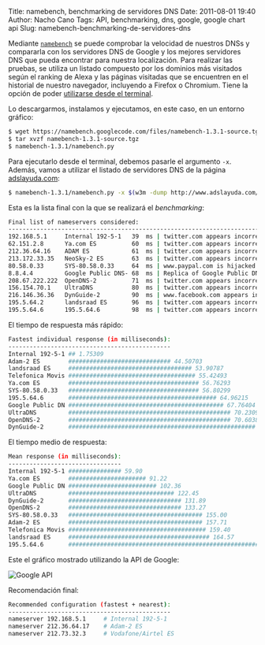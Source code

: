Title: namebench, benchmarking de servidores DNS
Date: 2011-08-01 19:40
Author: Nacho Cano
Tags: API, benchmarking, dns, google, google chart api
Slug: namebench-benchmarking-de-servidores-dns

Mediante [`namebench`][namebench] se puede comprobar la velocidad de nuestros
DNSs y compararla con los servidores DNS de Google y los mejores
servidores DNS que pueda encontrar para nuestra localización. Para
realizar las pruebas, se utiliza un listado compuesto por los dominios
más visitados según el ranking de Alexa y las páginas visitadas que se
encuentren en el historial de nuestro navegador, incluyendo a Firefox o
Chromium. Tiene la opción de poder [utilizarse desde el terminal][].

Lo descargarmos, instalamos y ejecutamos, en este caso, en un entorno
gráfico:

```bash
$ wget https://namebench.googlecode.com/files/namebench-1.3.1-source.tgz
$ tar xvzf namebench-1.3.1-source.tgz
$ namebench-1.3.1/namebench.py
```

Para ejecutarlo desde el terminal, debemos pasarle el argumento `-x`.
Además, vamos a utilizar el listado de servidores DNS de la página
[adslayuda.com][]:

```bash
$ namebench-1.3.1/namebench.py -x $(w3m -dump http://www.adslayuda.com/dns.html | grep -Eo '([0-9]{1,3}\.){3}[0-9]' | sort -t. -nk1 -nk2 -nk3 -nk4 | tr '\n' ' ')
```

Esta es la lista final con la que se realizará el _benchmarking_:

```bash
Final list of nameservers considered:
------------------------------------------------------------------------------
192.168.5.1     Internal 192-5-1   39  ms | twitter.com appears incorrect: 199.59.149.198, static.ak.fbcdn.net appears incorrect: 62.208.24.72
62.151.2.8      Ya.com ES          60  ms | twitter.com appears incorrect: 199.59.148.10, 199.59.149.198, 199.59.149.230, www.paypal.com is hijacked: 173.0.84.2, 173.0.84.34, 173.0.88.2, 173.0.88.34
212.36.64.16    ADAM ES            61  ms | twitter.com appears incorrect: 199.59.148.10, 199.59.149.198, 199.59.149.230, www.paypal.com is hijacked: 173.0.84.2, 173.0.84.34, 173.0.88.2, 173.0.88.34
213.172.33.35   NeoSky-2 ES        63  ms | twitter.com appears incorrect: 199.59.149.230, 199.59.149.198, 199.59.148.82, www.paypal.com is hijacked: 173.0.84.2, 173.0.84.34, 173.0.88.2, 173.0.88.34
80.58.0.33      SYS-80.58.0.33     64  ms | www.paypal.com is hijacked: 173.0.84.2, 173.0.84.34, 173.0.88.2, 173.0.88.34, twitter.com appears incorrect: 199.59.149.198, 199.59.148.10, 199.59.149.230
8.8.4.4         Google Public DNS- 68  ms | Replica of Google Public DNS [8.8.8.8], www.facebook.com appears incorrect: 69.171.228.11, www.paypal.com is hijacked: 173.0.84.2, 173.0.84.34, 173.0.88.2, 173.0.88.34, twitter.com appears incorrect: 199.59.149.198, 199.59.148.82, 199.59.149.230
208.67.222.222  OpenDNS-2          71  ms | twitter.com appears incorrect: 199.59.149.230, 199.59.149.198, 199.59.148.82, www.facebook.com appears incorrect: 69.171.229.16, www.paypal.com is hijacked: 173.0.84.2, 173.0.84.34, 173.0.88.2, 173.0.88.34
156.154.70.1    UltraDNS           80  ms | twitter.com appears incorrect: 199.59.149.198, 199.59.148.10, 199.59.148.82, NXDOMAIN Hijacking, www.paypal.com is hijacked: 173.0.84.2, 173.0.84.34, 173.0.88.2, 173.0.88.34
216.146.36.36   DynGuide-2         90  ms | www.facebook.com appears incorrect: 69.171.242.13, NXDOMAIN Hijacking, twitter.com appears incorrect: 199.59.149.230, 199.59.148.82, 199.59.148.10, www.paypal.com is hijacked: 173.0.88.34, 173.0.84.2, 173.0.84.34, 173.0.88.2
195.5.64.2      landsraad ES       96  ms | twitter.com appears incorrect: 199.59.149.230, 199.59.148.82, 199.59.149.198, www.paypal.com is hijacked: 173.0.84.2, 173.0.84.34, 173.0.88.2, 173.0.88.34
195.5.64.6      195.5.64.6         98  ms | twitter.com appears incorrect: 199.59.148.82, 199.59.149.198, 199.59.149.230, www.paypal.com is hijacked: 173.0.88.2, 173.0.88.34, 173.0.84.2, 173.0.84.34
```

El tiempo de respuesta más rápido:

```bash
Fastest individual response (in milliseconds):
----------------------------------------------
Internal 192-5-1 ## 1.75309
Adam-2 ES        ############################# 44.50703
landsraad ES     ################################### 53.90787
Telefonica Movis #################################### 55.42493
Ya.com ES        ##################################### 56.76293
SYS-80.58.0.33   ##################################### 56.80299
195.5.64.6       ########################################## 64.96215
Google Public DN ############################################ 67.76404
UltraDNS         ############################################## 70.23096
OpenDNS-2        ############################################## 70.60385
DynGuide-2       ##################################################### 82.16095
```

El tiempo medio de respuesta:

```bash
Mean response (in milliseconds):
--------------------------------
Internal 192-5-1 ############### 59.90
Ya.com ES        ###################### 91.22
Google Public DN ######################### 102.36
UltraDNS         ############################## 122.45
DynGuide-2       ################################ 131.89
OpenDNS-2        ################################ 133.27
SYS-80.58.0.33   ###################################### 155.00
Adam-2 ES        ###################################### 157.71
Telefonica Movis ####################################### 159.40
landsraad ES     ######################################## 164.57
195.5.64.6       ###################################################### 221.42
```

Este el gráfico mostrado utilizando la API de Google:

![Google API](http://chart.apis.google.com/chart?cht=lxy&chs=720x415&chxt=x,y&chg=10,20&chxr=0,0,3500|1,0,100&chd=t:0,2,2,2,2,2,2,2,2,2,3,3,3,4,4,6,8,45|0,0,13,25,30,47,59,62,67,70,75,79,82,86,90,93,97,100|0,2,2,2,2,2,2,3,3,3,4,4,5,5,6,7,7,8,9,14,65|0,0,7,22,38,43,47,52,56,60,63,67,70,74,78,82,86,90,93,97,100|0,2,2,2,2,2,2,2,3,4,4,4,5,6,7,8,8,8,9,10,11,12,14,18,62|0,0,5,16,24,30,34,37,41,45,48,52,56,60,64,68,72,75,79,82,86,90,93,97,100|0,2,2,2,2,3,3,3,3,4,5,5,6,7,8,10,18|0,0,5,22,49,60,64,68,71,75,79,82,86,90,93,97,100|0,2,2,2,2,2,3,3,3,3,4,5,5,6,7,8,10,14,21|0,0,17,39,50,54,58,62,65,69,73,76,80,84,88,91,95,98,100|0,2,2,2,2,2,2,3,3,3,3,4,4,5,5,6,7,10,14,14|0,0,12,33,46,50,54,58,62,66,69,73,76,81,84,89,92,96,100,100|0,2,2,2,2,2,2,2,2,3,3,5,6,8,29|0,0,5,24,49,61,68,75,78,82,86,89,93,97,100|0,2,2,2,2,2,2,3,3,3,4,5,6,6,7,7,8,9,11,12,18,39|0,0,16,32,40,44,47,51,55,59,62,66,70,73,77,80,84,88,91,95,98,100|0,1,1,1,1,1,2,2,2,2,2,3,3,3,4,5,5,6,6,7,7,8,10,11,16,52|0,0,6,16,20,25,29,33,38,42,46,50,54,57,61,65,69,72,76,80,84,88,91,95,98,100|0,0,0,2,2,2,2,2,2,2,3,5,11|0,0,15,26,47,60,73,80,86,89,93,96,100|0,2,2,2,2,2,2,3,3,3,4,4,4,4,5,6,6,6,7,8,9,11,100|0,0,6,24,30,35,39,43,47,50,54,58,62,66,70,74,78,82,86,89,93,96,100&chco=ff9900,1a00ff,ff00e6,80ff00,00e6ff,fae30a,BE81F7,9f5734,000000,ff0000,3090c0&chxt=x,y,x,y&chxl=2:||Duration+in+ms||3:||%25|&chdl=Google+Public+DNS|SYS-80.58.0.33|195.5.64.6|DynGuide-2|OpenDNS-2|UltraDNS|Ya.com+ES|landsraad+ES|Adam-2+ES|Internal+192-5-1|Telefonica+Movistar-2+ES)


Recomendación final:

```bash
Recommended configuration (fastest + nearest):
----------------------------------------------
nameserver 192.168.5.1     # Internal 192-5-1
nameserver 212.36.64.17    # Adam-2 ES
nameserver 212.73.32.3     # Vodafone/Airtel ES
```

  [namebench]: http://code.google.com/p/namebench/
    "namebench"
  [utilizarse desde el terminal]: http://code.google.com/p/namebench/wiki/UsingNameBenchCommandLine
    "utilizarse desde el terminal"
  [adslayuda.com]: http://www.adslayuda.com/dns.html
    "adslayuda.com"

